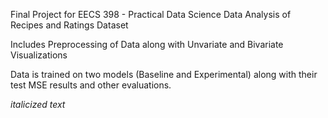 Final Project for EECS 398 - Practical Data Science
Data Analysis of Recipes and Ratings Dataset

Includes Preprocessing of Data along with Unvariate and Bivariate Visualizations

Data is trained on two models (Baseline and Experimental) along with their test MSE results and other evaluations.

*italicized text*
